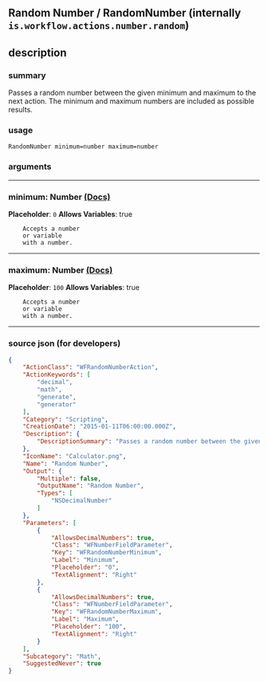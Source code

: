 
## Random Number / RandomNumber (internally `is.workflow.actions.number.random`)


## description

### summary

Passes a random number between the given minimum and maximum to the next action. The minimum and maximum numbers are included as possible results.


### usage
```
RandomNumber minimum=number maximum=number
```

### arguments

---

### minimum: Number [(Docs)](https://pfgithub.github.io/shortcutslang/gettingstarted#number-field)
**Placeholder**: `0`
**Allows Variables**: true



		Accepts a number 
		or variable
		with a number.

---

### maximum: Number [(Docs)](https://pfgithub.github.io/shortcutslang/gettingstarted#number-field)
**Placeholder**: `100`
**Allows Variables**: true



		Accepts a number 
		or variable
		with a number.

---

### source json (for developers)

```json
{
	"ActionClass": "WFRandomNumberAction",
	"ActionKeywords": [
		"decimal",
		"math",
		"generate",
		"generator"
	],
	"Category": "Scripting",
	"CreationDate": "2015-01-11T06:00:00.000Z",
	"Description": {
		"DescriptionSummary": "Passes a random number between the given minimum and maximum to the next action. The minimum and maximum numbers are included as possible results."
	},
	"IconName": "Calculator.png",
	"Name": "Random Number",
	"Output": {
		"Multiple": false,
		"OutputName": "Random Number",
		"Types": [
			"NSDecimalNumber"
		]
	},
	"Parameters": [
		{
			"AllowsDecimalNumbers": true,
			"Class": "WFNumberFieldParameter",
			"Key": "WFRandomNumberMinimum",
			"Label": "Minimum",
			"Placeholder": "0",
			"TextAlignment": "Right"
		},
		{
			"AllowsDecimalNumbers": true,
			"Class": "WFNumberFieldParameter",
			"Key": "WFRandomNumberMaximum",
			"Label": "Maximum",
			"Placeholder": "100",
			"TextAlignment": "Right"
		}
	],
	"Subcategory": "Math",
	"SuggestedNever": true
}
```
